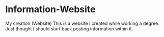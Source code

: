 # Information-Website
My creation (Website)
This is a website I created while working a degree.  Just thought I should start back posting information within it. 
